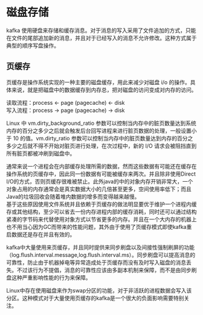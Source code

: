 # 磁盘存储

kafka 使用硬盘来存储和缓存消息。对于消息的写入采用了文件追加的方式，只能在文件的尾部追加新的消息，并且对于已经写入的消息不允许修改。这种方式属于典型的顺序写盘操作。

## 页缓存

页缓存是操作系统实现的一种主要的磁盘缓存，用此来减少对磁盘 i/o 的操作。具体来说，就是把磁盘中的数据缓存到内存总，把对磁盘的访问变成对内存的访问。

读取流程：process <- page (pagecache) <- disk  
写入流程：process -> page (pagecache) -> disk

Linux 中 vm.dirty_background_ratio 参数可以控制当内存中的脏页数量达到系统内存的百分之多少之后就会触发后台回写进程来进行脏页数据的处理，一般设置小于 10 的值。vm.dirty_ratio 参数可以控制当内存中的脏页数量达到内存的百分之多少之后就不得不开始对脏页进行处理，在次过程中，新的 I/O 请求会被阻挡直到所有脏页都被冲刷到磁盘中。

通常来说一个进程会在内部缓存处理所需的数据，然而这些数据有可能还在缓存在操作系统的页缓存中，因此同一份数据有可能被缓存来两次。并且除非使用Direct I/O的方式，否则页缓存很难被禁止。此外java的中的对象内存开销非常大，一个对象占用的内存通常会是真实数据大小的几倍甚至更多，空间使用率低下；而且Java的垃圾回收会随着堆内数据的增多而变得越来越慢。   
基于这些原因使用文件系统并且依赖于页缓存的做法明显要优于维护一个进程内缓存或其他结构，至少可以省去一份内存进程内部的缓存消耗，同时还可以通过结构紧凑的字节码来代替使用对象方式以节省更多的内存。并且在一个大内存的机器上也不用当心因为GC而带来的性能问题，其外由于使用了页缓存模式即使kafka重启数据还是存在并且有效的。   

kafka中大量使用来页缓存，并且同时提供来同步刷盘以及间接性强制刷屏的功能（log.flush.interval.message,log.flush.interval.ms）。同步刷盘可以提高消息的可靠性，防止由于机器掉电等异常造成处于页缓存而没有及时写入磁盘的消息丢失。不过该行为不提倡，消息的可靠性应该由多副本机制来保障，而不是由同步刷盘这种严重影响性能的行为来保障。   

Linux中存在使用磁盘来作为swap分区的功能，对于非活跃的进程数据会写入该分区。这种模式对于大量使用页缓存的kafka是一个很大的负面影响需要特别关注。

